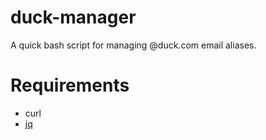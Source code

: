 # duck-manager
A quick bash script for managing @duck.com email aliases.

# Requirements

- curl
- [jq](https://github.com/stedolan/jq)
